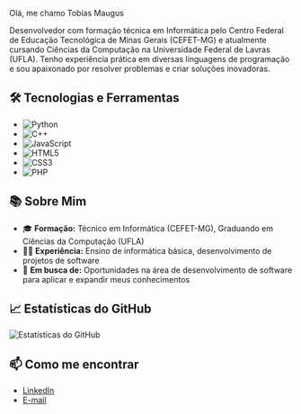 Olá, me chamo Tobias Maugus

Desenvolvedor com formação técnica em Informática pelo Centro Federal de Educação Tecnológica de Minas Gerais (CEFET-MG) e atualmente cursando Ciências da Computação na Universidade Federal de Lavras (UFLA). Tenho experiência prática em diversas linguagens de programação e sou apaixonado por resolver problemas e criar soluções inovadoras.

## 🛠️ Tecnologias e Ferramentas

- ![Python](https://img.shields.io/badge/-Python-333?style=flat&logo=python)
- ![C++](https://img.shields.io/badge/-C++-333?style=flat&logo=c%2B%2B&logoColor=00599C)
- ![JavaScript](https://img.shields.io/badge/-JavaScript-333?style=flat&logo=javascript)
- ![HTML5](https://img.shields.io/badge/-HTML5-333?style=flat&logo=html5)
- ![CSS3](https://img.shields.io/badge/-CSS3-333?style=flat&logo=css3)
- ![PHP](https://img.shields.io/badge/-PHP-333?style=flat&logo=php)

## 📚 Sobre Mim

- 🎓 **Formação:** Técnico em Informática (CEFET-MG), Graduando em Ciências da Computação (UFLA)
- 🧑‍🏫 **Experiência:** Ensino de informática básica, desenvolvimento de projetos de software
- 🚀 **Em busca de:** Oportunidades na área de desenvolvimento de software para aplicar e expandir meus conhecimentos

## 📈 Estatísticas do GitHub

<p align="left">
  <img src="https://github-readme-stats.vercel.app/api?username=Tobias-Maugus&show_icons=true&theme=radical" alt="Estatísticas do GitHub" />
</p>

## 📫 Como me encontrar

- [LinkedIn](https://www.linkedin.com/in/tobias-maugus)
- [E-mail](mailto:tobiasmaugus705@gmail.com)

